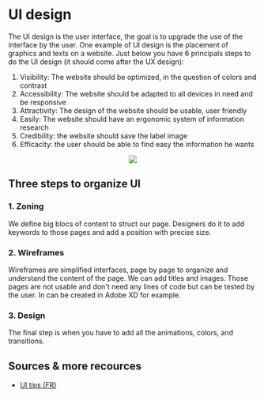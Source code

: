# UI design

The UI design is the user interface, the goal is to upgrade the use of the interface by the user. One example of UI design is the placement of graphics and texts on a website. Just below you have 6 principals steps to do the UI design (it should come after the UX design):

1. Visibility: The website should be optimized, in the question of colors and contrast
2. Accessibility: The website should be adapted to all devices in need and be responsive
3. Attractivity: The design of the website should be usable, user friendly 
4. Easily: The website should have an ergonomic system of information research
5. Credibility: the website should save the label image
6. Efficacity: the user should be able to find easy the information he wants

<p align="center"><img src="https://user-images.githubusercontent.com/73474137/192612573-4a3421e8-dd58-4fe6-8b49-fad2ef5639ca.png"></p>

## Three steps to organize UI

### 1. Zoning

We define big blocs of content to struct our page. Designers do it to add keywords to those pages and add a position with precise size.

### 2. Wireframes

Wireframes are simplified interfaces, page by page to organize and understand the content of the page. We can add titles and images. Those pages are not usable and don't need any lines of code but can be tested by the user. In can be created in Adobe XD for example.

### 3. Design

The final step is when you have to add all the animations, colors, and transitions.

## Sources & more recources

- [UI tips (FR)](https://graphiste.com/blog/methodes-simples-ameliorer-ux-ui-design)
